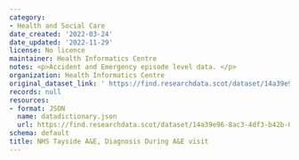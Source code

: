 ```yaml
---
category:
- Health and Social Care
date_created: '2022-03-24'
date_updated: '2022-11-29'
license: No licence
maintainer: Health Informatics Centre
notes: <p>Accident and Emergency episode level data. </p>
organization: Health Informatics Centre
original_dataset_link: ' https://find.researchdata.scot/dataset/14a39e96-8ac3-4df3-b42b-07718121c585'
records: null
resources:
- format: JSON
  name: datadictionary.json
  url: https://find.researchdata.scot/dataset/14a39e96-8ac3-4df3-b42b-07718121c585/resource/14a39e96-8ac3-4df3-b42b-07718121c585/download/datadictionary.json
schema: default
title: NHS Tayside A&E, Diagnosis During A&E visit
---
```

